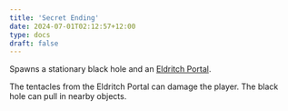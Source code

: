 ```yaml
---
title: 'Secret Ending'
date: 2024-07-01T02:12:57+12:00
type: docs
draft: false
---
```


Spawns a stationary black hole and an [Eldritch Portal](https://noita.wiki.gg/wiki/Eldritch_Portal).

The tentacles from the Eldritch Portal can damage the player. The black hole can pull in nearby objects.
